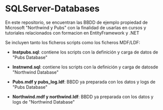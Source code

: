 # SQLServer-Databases

En este repositorio, se encuentran las BBDD de ejemplo propiedad de Microsoft "Northwind y Pubs" con la finalidad de usarlas en cursos y tutoriales relacionados con formacion en EntityFramework y .NET

Se incluyen tanto los ficheros scripts como los ficheros MDF/LDF:

- **Instpubs.sql**: contiene los scripts con la definición y carga de datos de "Pubs Database"

- **Instnwnd.sql**: contiene los scripts con la definición y carga de datosde "Northwind Database"

- **Pubs.mdf y pubs_log.ldf**: BBDD ya preparada con los datos y logs de "Pubs Database"  

- **Northwind.mdf y northwind.ldf**: BBDD ya preparada con los datos y logs de "Northwind Database"  
